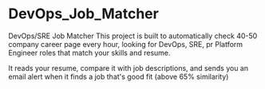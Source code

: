# DevOps_Job_Matcher

DevOps/SRE Job Matcher
This project is built to automatically check 40-50 company career page every hour, looking for DevOps, SRE, pr Platform Engineer roles that match your skills and resume.

It reads your resume, compare it with job descriptions, and sends you an email alert when it finds a job that's good fit (above 65% similarity)